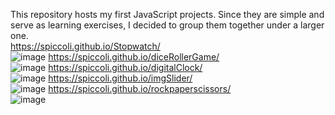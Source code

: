 This repository hosts my first JavaScript projects. Since they are simple and serve as learning exercises, I decided to group them together under a larger one.<br>
 https://spiccoli.github.io/Stopwatch/ <br>
![image](https://github.com/user-attachments/assets/92adb1c2-37a7-42cb-9012-7e6512e69a54)
https://spiccoli.github.io/diceRollerGame/<br>
![image](https://github.com/user-attachments/assets/b2861948-244f-49af-9fda-c1a1d4ae2cd4)
https://spiccoli.github.io/digitalClock/<br>
![image](https://github.com/user-attachments/assets/fba50099-3cd5-465e-9355-52d6b0989a30)
https://spiccoli.github.io/imgSlider/<br>
![image](https://github.com/user-attachments/assets/41a88b4c-fd67-4147-9869-6f01443215b8)
https://spiccoli.github.io/rockpaperscissors/<br>
![image](https://github.com/user-attachments/assets/f6dea690-c2dd-47ae-9090-3e24adc89f1e)
